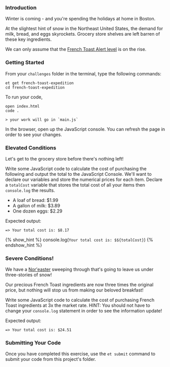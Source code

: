 ### Introduction

Winter is coming - and you're spending the holidays at home in Boston.

At the slightest hint of snow in the Northeast United States, the demand for
milk, bread, and eggs skyrockets. Grocery store shelves are left barren of
these key ingredients.  

We can only assume that the [French Toast Alert level](http://www.universalhub.com/french-toast) is on the rise.

### Getting Started

From your `challenges` folder in the terminal, type the following commands:

```no-highlight
et get french-toast-expedition
cd french-toast-expedition
```
To run your code,

```no-highlight
open index.html
code .

> your work will go in `main.js`
```

In the browser, open up the JavaScript console. You can refresh the page in order to see your changes.

### Elevated Conditions

Let's get to the grocery store before there's nothing left!

Write some JavaScript code to calculate the cost of purchasing the following and output the total to the JavaScript Console. We'll want to declare our variables and store the numerical prices for each item. Declare a `totalCost` variable that stores the total cost of all your items then `console.log` the results.

* A loaf of bread: $1.99
* A gallon of milk: $3.89
* One dozen eggs: $2.29

Expected output:
```no-highlight
=> Your total cost is: $8.17
```

{% show_hint %}
console.log(`Your total cost is: $${totalCost}`)
{% endshow_hint %}

### Severe Conditions!

We have a [Nor'easter](https://en.wikipedia.org/wiki/Nor%27easter) sweeping
through that's going to leave us under three-stories of snow!

Our precious French Toast ingredients are now three times the original price, but nothing will stop us from making our beloved breakfast!

Write some JavaScript code to calculate the cost of purchasing French Toast
ingredients at 3x the market rate.
HINT: You should not have to change your `console.log` statement in order to see the information update!


Expected output:
```no-highlight
=> Your total cost is: $24.51
```

### Submitting Your Code

Once you have completed this exercise, use the `et submit` command to submit your code from this project's folder.
